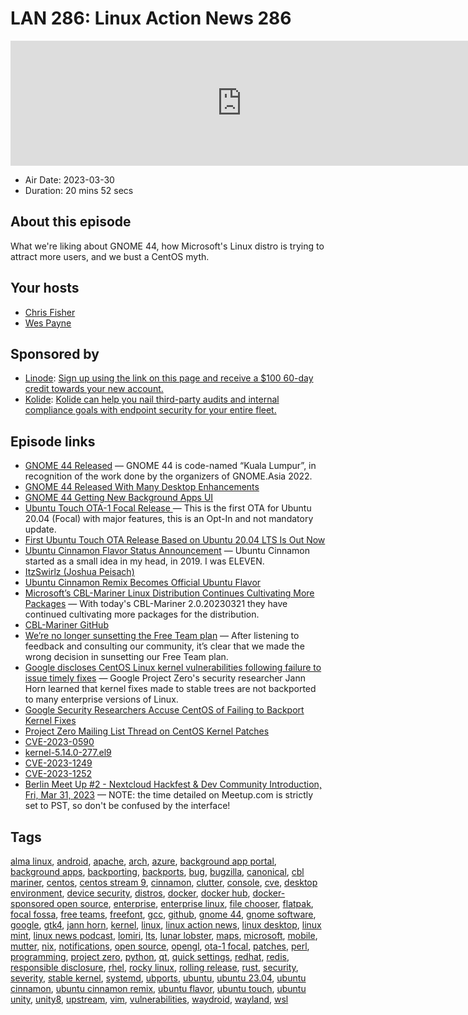 # LAN 286: Linux Action News 286

<iframe src="https://player.fireside.fm/v2/DAcK9LdX+tUD88mUU?theme=dark" width="740" height="200" frameborder="0" scrolling="no"></iframe>

* Air Date: 2023-03-30
* Duration: 20 mins 52 secs

## About this episode

What we're liking about GNOME 44, how Microsoft's Linux distro is trying to attract more users, and we bust a CentOS myth.

## Your hosts
* [Chris Fisher](https://linuxactionnews.com/hosts/chris)
* [Wes Payne](https://linuxactionnews.com/hosts/wes)

## Sponsored by

  * [Linode](http://linode.com/lan): [Sign up using the link on this page and receive a $100 60-day credit towards your new account. ](http://linode.com/lan)
  * [Kolide](https://l.kolide.co/3klbWzr): [Kolide can help you nail third-party audits and internal compliance goals with endpoint security for your entire fleet. ](https://l.kolide.co/3klbWzr)



## Episode links

  * [GNOME 44 Released](https://release.gnome.org/44/ "GNOME 44 Released") — GNOME 44 is code-named “Kuala Lumpur”, in recognition of the work done by the organizers of GNOME.Asia 2022.
  * [GNOME 44 Released With Many Desktop Enhancements](https://www.phoronix.com/news/GNOME-44-Released "GNOME 44 Released With Many Desktop Enhancements")
  * [GNOME 44 Getting New Background Apps UI](https://www.omglinux.com/gnome-shell-background-apps-ui/ "GNOME 44 Getting New Background Apps UI")
  * [Ubuntu Touch OTA-1 Focal Release ](https://ubports.com/blog/ubports-news-1/post/ubuntu-touch-ota-1-focal-release-3888 "Ubuntu Touch OTA-1 Focal Release ") — This is the first OTA for Ubuntu 20.04 (Focal) with major features, this is an Opt-In and not mandatory update. 
  * [First Ubuntu Touch OTA Release Based on Ubuntu 20.04 LTS Is Out Now](https://9to5linux.com/first-ubuntu-touch-ota-release-based-on-ubuntu-20-04-lts-is-out-now "First Ubuntu Touch OTA Release Based on Ubuntu 20.04 LTS Is Out Now")
  * [Ubuntu Cinnamon Flavor Status Announcement](https://ubuntucinnamon.org/ubuntu-cinnamon-flavor-status-announcement/ "Ubuntu Cinnamon Flavor Status Announcement") — Ubuntu Cinnamon started as a small idea in my head, in 2019. I was ELEVEN. 
  * [ItzSwirlz (Joshua Peisach)](https://github.com/ItzSwirlz "ItzSwirlz \(Joshua Peisach\)")
  * [Ubuntu Cinnamon Remix Becomes Official Ubuntu Flavor](https://9to5linux.com/ubuntu-cinnamon-remix-becomes-official-ubuntu-flavor "Ubuntu Cinnamon Remix Becomes Official Ubuntu Flavor")
  * [Microsoft’s CBL-Mariner Linux Distribution Continues Cultivating More Packages](https://www.phoronix.com/news/MS-CBL-Mariner-2.0.20230321 "Microsoft’s CBL-Mariner Linux Distribution Continues Cultivating More Packages") — With today's CBL-Mariner 2.0.20230321 they have continued cultivating more packages for the distribution. 
  * [CBL-Mariner GitHub](https://github.com/microsoft/CBL-Mariner "CBL-Mariner GitHub")
  * [We’re no longer sunsetting the Free Team plan](https://www.docker.com/blog/no-longer-sunsetting-the-free-team-plan/ "We’re no longer sunsetting the Free Team plan") — After listening to feedback and consulting our community, it’s clear that we made the wrong decision in sunsetting our Free Team plan.
  * [Google discloses CentOS Linux kernel vulnerabilities following failure to issue timely fixes](https://www.neowin.net/news/google-discloses-centos-linux-kernel-vulnerabilities-following-failure-to-issue-timely-fixes/ "Google discloses CentOS Linux kernel vulnerabilities following failure to issue timely fixes") — Google Project Zero's security researcher Jann Horn learned that kernel fixes made to stable trees are not backported to many enterprise versions of Linux. 
  * [Google Security Researchers Accuse CentOS of Failing to Backport Kernel Fixes](https://tech.slashdot.org/story/23/03/25/2133226/google-security-researchers-accuse-centos-of-failing-to-backport-kernel-fixes "Google Security Researchers Accuse CentOS of Failing to Backport Kernel Fixes")
  * [Project Zero Mailing List Thread on CentOS Kernel Patches](https://bugs.chromium.org/p/project-zero/issues/detail?id=2439&can=2&q=&colspec=ID%20Type%20Status%20Priority%20Milestone%20Owner%20Summary&cells=ids "Project Zero Mailing List Thread on CentOS Kernel Patches")
  * [CVE-2023-0590](https://bugzilla.redhat.com/show_bug.cgi?id=2165741 "CVE-2023-0590")
  * [kernel-5.14.0-277.el9](https://kojihub.stream.centos.org/koji/buildinfo?buildID=30576 "kernel-5.14.0-277.el9")
  * [CVE-2023-1249](https://bugzilla.redhat.com/show_bug.cgi?id=2169719 "CVE-2023-1249")
  * [CVE-2023-1252](https://bugzilla.redhat.com/show_bug.cgi?id=2176140 "CVE-2023-1252")
  * [Berlin Meet Up #2 - Nextcloud Hackfest & Dev Community Introduction, Fri, Mar 31, 2023](https://www.meetup.com/jupiterbroadcasting/events/292533810/ "Berlin Meet Up #2 - Nextcloud Hackfest & Dev Community Introduction, Fri, Mar 31, 2023") — NOTE: the time detailed on Meetup.com is strictly set to PST, so don't be confused by the interface!



## Tags

[alma linux](https://linuxactionnews.com/tags/alma%20linux), [android](https://linuxactionnews.com/tags/android), [apache](https://linuxactionnews.com/tags/apache), [arch](https://linuxactionnews.com/tags/arch), [azure](https://linuxactionnews.com/tags/azure), [background app portal](https://linuxactionnews.com/tags/background%20app%20portal), [background apps](https://linuxactionnews.com/tags/background%20apps), [backporting](https://linuxactionnews.com/tags/backporting), [backports](https://linuxactionnews.com/tags/backports), [bug](https://linuxactionnews.com/tags/bug), [bugzilla](https://linuxactionnews.com/tags/bugzilla), [canonical](https://linuxactionnews.com/tags/canonical), [cbl mariner](https://linuxactionnews.com/tags/cbl%20mariner), [centos](https://linuxactionnews.com/tags/centos), [centos stream 9](https://linuxactionnews.com/tags/centos%20stream%209), [cinnamon](https://linuxactionnews.com/tags/cinnamon), [clutter](https://linuxactionnews.com/tags/clutter), [console](https://linuxactionnews.com/tags/console), [cve](https://linuxactionnews.com/tags/cve), [desktop environment](https://linuxactionnews.com/tags/desktop%20environment), [device security](https://linuxactionnews.com/tags/device%20security), [distros](https://linuxactionnews.com/tags/distros), [docker](https://linuxactionnews.com/tags/docker), [docker hub](https://linuxactionnews.com/tags/docker%20hub), [docker-sponsored open source](https://linuxactionnews.com/tags/docker-sponsored%20open%20source), [enterprise](https://linuxactionnews.com/tags/enterprise), [enterprise linux](https://linuxactionnews.com/tags/enterprise%20linux), [file chooser](https://linuxactionnews.com/tags/file%20chooser), [flatpak](https://linuxactionnews.com/tags/flatpak), [focal fossa](https://linuxactionnews.com/tags/focal%20fossa), [free teams](https://linuxactionnews.com/tags/free%20teams), [freefont](https://linuxactionnews.com/tags/freefont), [gcc](https://linuxactionnews.com/tags/gcc), [github](https://linuxactionnews.com/tags/github), [gnome 44](https://linuxactionnews.com/tags/gnome%2044), [gnome software](https://linuxactionnews.com/tags/gnome%20software), [google](https://linuxactionnews.com/tags/google), [gtk4](https://linuxactionnews.com/tags/gtk4), [jann horn](https://linuxactionnews.com/tags/jann%20horn), [kernel](https://linuxactionnews.com/tags/kernel), [linux](https://linuxactionnews.com/tags/linux), [linux action news](https://linuxactionnews.com/tags/linux%20action%20news), [linux desktop](https://linuxactionnews.com/tags/linux%20desktop), [linux mint](https://linuxactionnews.com/tags/linux%20mint), [linux news podcast](https://linuxactionnews.com/tags/linux%20news%20podcast), [lomiri](https://linuxactionnews.com/tags/lomiri), [lts](https://linuxactionnews.com/tags/lts), [lunar lobster](https://linuxactionnews.com/tags/lunar%20lobster), [maps](https://linuxactionnews.com/tags/maps), [microsoft](https://linuxactionnews.com/tags/microsoft), [mobile](https://linuxactionnews.com/tags/mobile), [mutter](https://linuxactionnews.com/tags/mutter), [nix](https://linuxactionnews.com/tags/nix), [notifications](https://linuxactionnews.com/tags/notifications), [open source](https://linuxactionnews.com/tags/open%20source), [opengl](https://linuxactionnews.com/tags/opengl), [ota-1 focal](https://linuxactionnews.com/tags/ota-1%20focal), [patches](https://linuxactionnews.com/tags/patches), [perl](https://linuxactionnews.com/tags/perl), [programming](https://linuxactionnews.com/tags/programming), [project zero](https://linuxactionnews.com/tags/project%20zero), [python](https://linuxactionnews.com/tags/python), [qt](https://linuxactionnews.com/tags/qt), [quick settings](https://linuxactionnews.com/tags/quick%20settings), [redhat](https://linuxactionnews.com/tags/redhat), [redis](https://linuxactionnews.com/tags/redis), [responsible disclosure](https://linuxactionnews.com/tags/responsible%20disclosure), [rhel](https://linuxactionnews.com/tags/rhel), [rocky linux](https://linuxactionnews.com/tags/rocky%20linux), [rolling release](https://linuxactionnews.com/tags/rolling%20release), [rust](https://linuxactionnews.com/tags/rust), [security](https://linuxactionnews.com/tags/security), [severity](https://linuxactionnews.com/tags/severity), [stable kernel](https://linuxactionnews.com/tags/stable%20kernel), [systemd](https://linuxactionnews.com/tags/systemd), [ubports](https://linuxactionnews.com/tags/ubports), [ubuntu](https://linuxactionnews.com/tags/ubuntu), [ubuntu 23.04](https://linuxactionnews.com/tags/ubuntu%2023.04), [ubuntu cinnamon](https://linuxactionnews.com/tags/ubuntu%20cinnamon), [ubuntu cinnamon remix](https://linuxactionnews.com/tags/ubuntu%20cinnamon%20remix), [ubuntu flavor](https://linuxactionnews.com/tags/ubuntu%20flavor), [ubuntu touch](https://linuxactionnews.com/tags/ubuntu%20touch), [ubuntu unity](https://linuxactionnews.com/tags/ubuntu%20unity), [unity8](https://linuxactionnews.com/tags/unity8), [upstream](https://linuxactionnews.com/tags/upstream), [vim](https://linuxactionnews.com/tags/vim), [vulnerabilities](https://linuxactionnews.com/tags/vulnerabilities), [waydroid](https://linuxactionnews.com/tags/waydroid), [wayland](https://linuxactionnews.com/tags/wayland), [wsl](https://linuxactionnews.com/tags/wsl)
